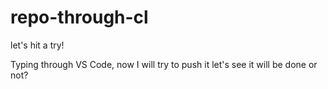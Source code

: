 # repo-through-cl
let's hit a try!

Typing through VS Code, now I will try to push it let's see it will be done or not?